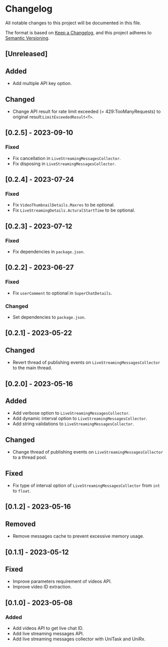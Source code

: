 # Changelog

All notable changes to this project will be documented in this file.

The format is based on [Keep a Changelog](https://keepachangelog.com/en/1.0.0/),
and this project adheres to [Semantic Versioning](https://semver.org/spec/v2.0.0.html).

## [Unreleased]

## Added
- Add multiple API key option.

## Changed
- Change API result for rate limit exceeded (= 429:TooManyRequests) to original result:`LimitExceededResult<T>`.

## [0.2.5] - 2023-09-10

### Fixed
- Fix cancellation in `LiveStreamingMessagesCollector`.
- Fix disposing in `LiveStreamingMessagesCollector`.

## [0.2.4] - 2023-07-24

### Fixed
- Fix `VideoThumbnailDetails.Maxres` to be optional.
- Fix `LiveStreamingDetails.ActuralStartTime` to be optional.

## [0.2.3] - 2023-07-12

### Fixed
- Fix dependencies in `package.json`.

## [0.2.2] - 2023-06-27

### Fixed
- Fix `userComment` to optional in `SuperChatDetails`.

### Changed
- Set dependencies to `package.json`.

## [0.2.1] - 2023-05-22

## Changed
- Revert thread of publishing events on `LiveStreamingMessagesCollector` to the main thread.

## [0.2.0] - 2023-05-16

## Added
- Add verbose option to `LiveStreamingMessagesCollector`.
- Add dynamic interval option to `LiveStreamingMessagesCollector`.
- Add string validations to `LiveStreamingMessagesCollector`.

## Changed
- Change thread of publishing events on `LiveStreamingMessagesCollector` to a thread pool.

## Fixed
- Fix type of interval option of `LiveStreamingMessagesCollector` from `int` to `float`.

## [0.1.2] - 2023-05-16

## Removed
- Remove messages cache to prevent excessive memory usage.

## [0.1.1] - 2023-05-12

## Fixed
- Improve parameters requirement of videos API.
- Improve video ID extraction.

## [0.1.0] - 2023-05-08

### Added
- Add videos API to get live chat ID.
- Add live streaming messages API.
- Add live streaming messages collector with UniTask and UniRx.